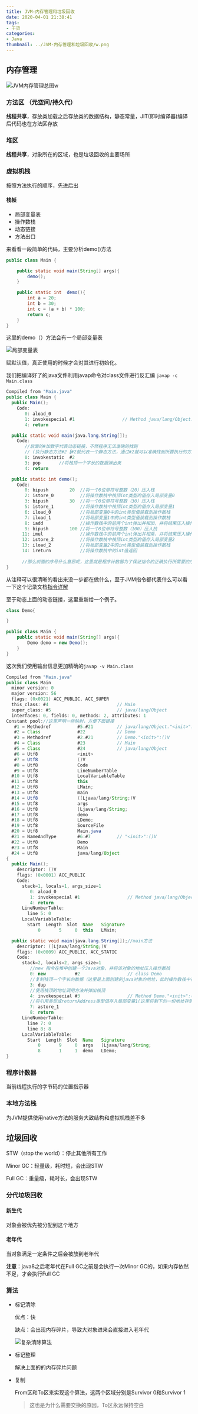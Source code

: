 ```yaml
---
title: JVM-内存管理和垃圾回收
date: 2020-04-01 21:38:41
tags:
- 干货
categories:
- Java
thumbnail: ../JVM-内存管理和垃圾回收/w.png
---
```


## 内存管理

![JVM内存管理总图w](JVM-内存管理和垃圾回收/w.png)

### 方法区 （元空间/持久代）

**线程共享**，存放类加载之后存放类的数据结构，静态常量，JIT(即时编译器)编译后代码也在方法区存放

### 堆区

**线程共享**，对象所在的区域，也是垃圾回收的主要场所

### 虚拟机栈

按照方法执行的顺序，先进后出

#### 栈帧

* 局部变量表
* 操作数栈
* 动态链接
* 方法出口

来看看一段简单的代码，主要分析demo()方法

```java
public class Main {

    public static void main(String[] args){
        demo();
    }

    public static int  demo(){
        int a = 20;
        int b = 30;
        int c = (a + b) * 100;
        return c;
    }
}
```

这里的demo（）方法会有一个局部变量表

![局部变量表 ](JVM-%E5%86%85%E5%AD%98%E7%AE%A1%E7%90%86%E5%92%8C%E5%9E%83%E5%9C%BE%E5%9B%9E%E6%94%B6/%E5%B1%80%E9%83%A8%E5%8F%98%E9%87%8F%E8%A1%A8%20(1).png)

赋默认值，真正使用的时候才会对其进行初始化。

我们把编译好了的java文件利用javap命令对class文件进行反汇编 `javap -c Main.class`

```java
Compiled from "Main.java"
public class Main {
  public Main();
    Code:
       0: aload_0
       1: invokespecial #1                  // Method java/lang/Object."<init>":()V
       4: return

  public static void main(java.lang.String[]);
    Code:
       //后面的#加数字代表动态链接，不然程序无法准确的找到
       // (执行静态方法#2【#2就代表一个静态方法，通过#2就可以准确找到所要执行的方法】)
       0: invokestatic  #2                  
       3: pop		//将栈顶一个字长的数据弹出来
       4: return

  public static int demo();
    Code:
       0: bipush        20  //将一个8位带符号整数（20）压入栈
       2: istore_0			//将操作数栈中栈顶int类型的值存入局部变量0
       3: bipush        30	//将一个8位带符号整数（30）压入栈
       5: istore_1			//将操作数栈中栈顶int类型的值存入局部变量1
       6: iload_0			//将局部变量0中的int类型值装载到操作数栈
       7: iload_1			//将局部变量1中的int类型值装载到操作数栈
       8: iadd				//操作数栈中的前两个int弹出并相加，并将结果压入操作数栈顶
       9: bipush        100	//将一个8位带符号整数（100）压入栈
      11: imul				//操作数栈中的前两个int弹出并相乘，并将结果压入操作数栈顶
      12: istore_2			//将操作数栈中栈顶int类型的值存入局部变量2
      13: iload_2			//将局部变量2中的int类型值装载到操作数栈
      14: ireturn			//将操作数栈中的int值返回
          
      //那么前面的序号什么意思呢，这里就是程序计数器为了保证指令的正确执行所需要的序号
}
```

从注释可以很清晰的看出来没一步都在做什么，至于JVM指令都代表什么可以看一下这个记录文档[指令详解]([https://jontree.github.io/2020/04/03/JVM-%E6%93%8D%E4%BD%9C%E6%8C%87%E4%BB%A4%E8%AE%B0%E5%BD%95%E4%B8%80%E8%A7%88](https://jontree.github.io/2020/04/03/JVM-操作指令记录一览))

至于动态上面的动态链接，这里重新给一个例子。

```java
class Demo{

}

public class Main {
    public static void main(String[] args){
        Demo demo = new Demo();
    }
}
```

这次我们使用输出信息更加精确的`javap -v Main.class`

```java
Compiled from "Main.java"
public class Main
  minor version: 0
  major version: 56
  flags: (0x0021) ACC_PUBLIC, ACC_SUPER
  this_class: #4                          // Main
  super_class: #5                         // java/lang/Object
  interfaces: 0, fields: 0, methods: 2, attributes: 1
Constant pool://这里声明一些映射，方便下面链接
   #1 = Methodref          #5.#21         // java/lang/Object."<init>":()V
   #2 = Class              #22            // Demo
   #3 = Methodref          #2.#21         // Demo."<init>":()V
   #4 = Class              #23            // Main
   #5 = Class              #24            // java/lang/Object
   #6 = Utf8               <init>
   #7 = Utf8               ()V
   #8 = Utf8               Code
   #9 = Utf8               LineNumberTable
  #10 = Utf8               LocalVariableTable
  #11 = Utf8               this
  #12 = Utf8               LMain;
  #13 = Utf8               main
  #14 = Utf8               ([Ljava/lang/String;)V
  #15 = Utf8               args
  #16 = Utf8               [Ljava/lang/String;
  #17 = Utf8               demo
  #18 = Utf8               LDemo;
  #19 = Utf8               SourceFile
  #20 = Utf8               Main.java
  #21 = NameAndType        #6:#7          // "<init>":()V
  #22 = Utf8               Demo
  #23 = Utf8               Main
  #24 = Utf8               java/lang/Object
{
  public Main();
    descriptor: ()V
    flags: (0x0001) ACC_PUBLIC
    Code:
      stack=1, locals=1, args_size=1
         0: aload_0
         1: invokespecial #1                  // Method java/lang/Object."<init>":()V
         4: return
      LineNumberTable:
        line 5: 0
      LocalVariableTable:
        Start  Length  Slot  Name   Signature
            0       5     0  this   LMain;

  public static void main(java.lang.String[]);//main方法
    descriptor: ([Ljava/lang/String;)V
    flags: (0x0009) ACC_PUBLIC, ACC_STATIC
    Code:
      stack=2, locals=2, args_size=1
         //new 指令在堆中创建一个Java对象，并将该对象的地址压入操作数栈
         0: new           #2                  // class Demo
         //复制栈顶一个字长的数据（这里是上面创建的java对象的地址，此时操作数栈中有两个地址）
         3: dup
         //使用栈顶的地址调用方法并弹出栈顶
         4: invokespecial #3                  // Method Demo."<init>":()V
         //将引用类型或returnAddress类型值存入局部变量1(这里将剩下的一份地址存到局部变量里面去了)
         7: astore_1
         8: return
      LineNumberTable:
        line 7: 0
        line 8: 8
      LocalVariableTable:
        Start  Length  Slot  Name   Signature
            0       9     0  args   [Ljava/lang/String;
            8       1     1  demo   LDemo;
}
```

### 程序计数器

当前线程执行的字节码的位置指示器

### 本地方法栈 

为JVM提供使用native方法的服务大致结构和虚拟机栈差不多 

## 垃圾回收

STW（stop the world）：停止其他所有工作

Minor GC：轻量级，耗时短，会出现STW

Full GC：重量级，耗时长，会出现STW

### 分代垃圾回收

#### 新生代

对象会被优先被分配到这个地方

#### 老年代

当对象满足一定条件之后会被放到老年代

**注意**：java8之后老年代在Full GC之前是会执行一次Minor GC的，如果内存依然不足，才会执行Full GC

### 算法

* 标记清除

  优点：快

  缺点：会出现内存碎片，导致大对象进来会直接进入老年代

  ![复杂清除算法](JVM-内存管理和垃圾回收/复杂清除算法-1585860952768.png)

* 标记整理

  解决上面的的内存碎片问题

* 复制

  From区和To区来实现这个算法，这两个区域分别是Survivor 0和Survivor 1

  > 这也是为什么需要交换的原因，To区永远保持空白